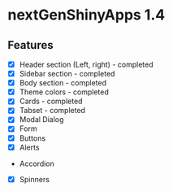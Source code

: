 # nextGenShinyApps 1.4

## Features

- [x] Header section (Left, right) - completed
- [x] Sidebar section - completed
- [x] Body section - completed
- [x] Theme colors - completed
- [x] Cards - completed
- [x] Tabset - completed
- [x] Modal Dialog
- [x] Form
- [x] Buttons
- [x] Alerts
* Accordion
- [x] Spinners
